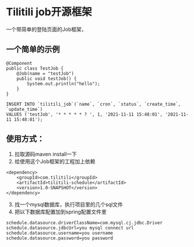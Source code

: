 # Tilitili job开源框架

一个带简单的登陆页面的Job框架，

## 一个简单的示例
```
@Component
public class TestJob {
    @Job(name = "testJob")
    public void testJob() {
        System.out.println("hello");
    }
}
```
```
INSERT INTO `tilitili_job`(`name`, `cron`, `status`, `create_time`, `update_time`) 
VALUES ('testJob', '* * * * * ? ', 1, '2021-11-11 15:48:01', '2021-11-11 15:48:01');
```

## 使用方式：
1. 拉取源码maven install一下
2. 给使用这个Job框架的工程加上依赖
```
<dependency>
    <groupId>com.tilitili</groupId>
    <artifactId>tilitili-schedule</artifactId>
    <version>1.0-SNAPSHOT</version>
</dependency>
```
3. 找一个mysql数据库，执行项目里的几个sql文件
4. 把以下数据库配置加到spring配置文件里
```
schedule.datasource.driverClassName=com.mysql.cj.jdbc.Driver
schedule.datasource.jdbcUrl=you mysql connect url
schedule.datasource.username=you username
schedule.datasource.password=you password
```